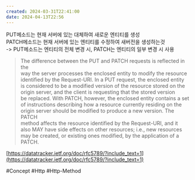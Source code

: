 ```yaml
---
created: 2024-03-31T22:41:00
date: 2024-04-13T22:56
---
```

PUT메소드는 현재 서버에 있는 대체하여 새로운 엔티티를 생성  
PATCH메소드는 현재 서버에 있는 엔티티를 수정하여 새버전을 생성하는것  
-> PUT메소드는 엔티티의 전체 변경 시, PATCH는 엔티티의 일부 변경 시 사용

> The difference between the PUT and PATCH requests is reflected in the  
> way the server processes the enclosed entity to modify the resource  
> identified by the Request-URI. In a PUT request, the enclosed entity  
> is considered to be a modified version of the resource stored on the  
> origin server, and the client is requesting that the stored version  
> be replaced. With PATCH, however, the enclosed entity contains a set  
> of instructions describing how a resource currently residing on the  
> origin server should be modified to produce a new version. The PATCH  
> method affects the resource identified by the Request-URI, and it  
> also MAY have side effects on other resources; i.e., new resources  
> may be created, or existing ones modified, by the application of a  
> PATCH.

[https://datatracker.ietf.org/doc/rfc5789/?include_text=1](https://datatracker.ietf.org/doc/rfc5789/?include_text=1)

#Concept 
#Http
#Http-Method